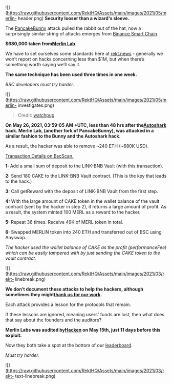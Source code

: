 ![](https://raw.githubusercontent.com/RektHQ/Assets/main/images/2021/05/merlin-
header.png) **Security looser than a wizard's sleeve.**

The [PancakeBunny](https://www.rekt.news/pancakebunny-rekt/) attack pulled the
rabbit out of the hat, now a surprisingly similar string of attacks emerges
from [Binance Smart Chain](https://www.rekt.news/bsc-the-bridge-to-defi/).

 **$680,000 taken from[Merlin Lab](https://twitter.com/MerlinLab_).**

We have to set ourselves some standards here at
[rekt.news](https://www.rekt.news/) \- generally we won’t report on hacks
concerning less than $1M, but when there’s something worth saying we’ll say
it.

 **The same technique has been used three times in one week.**

 _BSC developers must try harder._

![](https://raw.githubusercontent.com/RektHQ/Assets/main/images/2021/05/merlin-
investigates.png)

> Credit: [watchpug](https://twitter.com/WatchPug_)

 **On May 26, 2021, 03:59:05 AM +UTC, less than 48 hrs after
the[Autoshark](https://www.rekt.news/autoshark-rekt/) hack. Merlin Lab,
(another fork of PancakeBunny), was attacked in a similar fashion to the Bunny
and the Autoshark hack.**

As a result, the hacker was able to remove ~240 ETH (~680K USD).

[Transaction Details on
BscScan.](https://bscscan.com/tx/0x8e20a1118a669d03b66c5eca2d937646bd855a998afb1e94b94ff6303456ff97)

 **1:** Add a small sum of deposit to the LINK-BNB Vault (with this
transaction).

 **2:** Send 180 CAKE to the LINK-BNB Vault contract. (This is the key that
leads to the hack.)

 **3:** Call getReward with the deposit of LINK-BNB Vault from the first step.

 **4:** With the large amount of CAKE token in the wallet balance of the vault
contract (sent by the hacker in step 2), it returns a large amount of profit.
As a result, the system minted 100 MERL as a reward to the hacker.

 **5:** Repeat 36 times. Receive 49K of MERL token in total.

 **6:** Swapped MERLIN token into 240 ETH and transferred out of BSC using
Anyswap.

 _The hacker used the wallet balance of CAKE as the profit (performanceFee)
which can be easily tampered with by just sending the CAKE token to the vault
contract._

![](https://raw.githubusercontent.com/RektHQ/Assets/main/images/2021/03/rekt-
linebreak.png)

 **We don’t document these attacks to help the hackers, although sometimes
they might[thank us for our
work](https://twitter.com/RektHQ/status/1397195892327858181?s=20).**

Each attack provides a lesson for the protocols that remain.

If these lessons are ignored, meaning users' funds are lost, then what does
that say about the founders and the auditors?

 **Merlin Labs was audited
by[Hacken](https://merlinlab.com/15052021_Merlin_SC_SecondReview_Audit_Report.pdf)
on May 15th, just 11 days before this exploit.**

Now they both take a spot at the bottom of our
[leaderboard](https://www.rekt.news/leaderboard/).

 _Must try harder._

![](https://raw.githubusercontent.com/RektHQ/Assets/main/images/2021/03/rekt-
text-linebreak.png)


